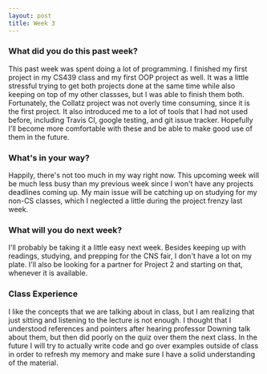 ```yaml
---
layout: post
title: Week 3
---
```


### What did you do this past week?
This past week was spent doing a lot of programming. I finished my first project in my CS439 class and my first OOP project as well. It was a little stressful trying to get both projects done at the same time while also keeping on top of my other classses, but I was able to finish them both. Fortunately, the Collatz project was not overly time consuming, since it is the first project. It also introduced me to a lot of tools that I had not used before, including Travis CI, google testing, and git issue tracker. Hopefully I'll become more comfortable with these and be able to make good use of them in the future. 

### What's in your way?
Happily, there's not too much in my way right now. This upcoming week will be much less busy than my previous week since I won't have any projects deadlines coming up. My main issue will be catching up on studying for my non-CS classes, which I neglected a little during the project frenzy last week. 

### What will you do next week?
I'll probably be taking it a little easy next week. Besides keeping up with readings, studying, and prepping for the CNS fair, I don't have a lot on my plate. I'll also be looking for a partner for Project 2 and starting on that, whenever it is available. 

### Class Experience
I like the concepts that we are talking about in class, but I am realizing that just sitting and listening to the lecture is not enough. I thought that I understood references and pointers after hearing professor Downing talk about them, but then did poorly on the quiz over them the next class. In the future I will try to actually write code and go over examples outside of class in order to refresh my memory and make sure I have a solid understanding of the material. 
